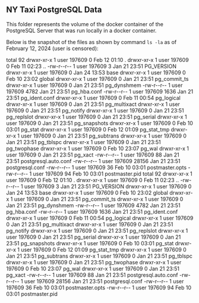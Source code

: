 ## NY Taxi PostgreSQL Data

This folder represents the volume of the docker container of the PostgreSQL Server that was run locally in a docker container. 

Below is the snapshot of the files as shown by command `ls -la` as of February 12, 2024 (user is censored):

total 92
drwxr-xr-x 1 user 197609     0 Feb 12 01:10 .
drwxr-xr-x 1 user 197609     0 Feb 11 02:23 ..
-rw-r--r-- 1 user 197609     3 Jan 21 23:51 PG_VERSION
drwxr-xr-x 1 user 197609     0 Jan 24 13:53 base
drwxr-xr-x 1 user 197609     0 Feb 10 23:02 global
drwxr-xr-x 1 user 197609     0 Jan 21 23:51 pg_commit_ts
drwxr-xr-x 1 user 197609     0 Jan 21 23:51 pg_dynshmem
-rw-r--r-- 1 user 197609  4782 Jan 21 23:51 pg_hba.conf
-rw-r--r-- 1 user 197609  1636 Jan 21 23:51 pg_ident.conf
drwxr-xr-x 1 user 197609     0 Feb 11 00:54 pg_logical
drwxr-xr-x 1 user 197609     0 Jan 21 23:51 pg_multixact
drwxr-xr-x 1 user 197609     0 Jan 21 23:51 pg_notify
drwxr-xr-x 1 user 197609     0 Jan 21 23:51 pg_replslot
drwxr-xr-x 1 user 197609     0 Jan 21 23:51 pg_serial
drwxr-xr-x 1 user 197609     0 Jan 21 23:51 pg_snapshots
drwxr-xr-x 1 user 197609     0 Feb 10 03:01 pg_stat
drwxr-xr-x 1 user 197609     0 Feb 12 01:09 pg_stat_tmp
drwxr-xr-x 1 user 197609     0 Jan 21 23:51 pg_subtrans
drwxr-xr-x 1 user 197609     0 Jan 21 23:51 pg_tblspc
drwxr-xr-x 1 user 197609     0 Jan 21 23:51 pg_twophase
drwxr-xr-x 1 user 197609     0 Feb 10 23:07 pg_wal
drwxr-xr-x 1 user 197609     0 Jan 21 23:51 pg_xact
-rw-r--r-- 1 user 197609    88 Jan 21 23:51 postgresql.auto.conf
-rw-r--r-- 1 user 197609 28156 Jan 21 23:51 postgresql.conf
-rw-r--r-- 1 user 197609    36 Feb 10 03:01 postmaster.opts
-rw-r--r-- 1 user 197609    94 Feb 10 03:01 postmaster.pid
total 92
drwxr-xr-x 1 user 197609     0 Feb 12 01:10 .
drwxr-xr-x 1 user 197609     0 Feb 11 02:23 ..
-rw-r--r-- 1 user 197609     3 Jan 21 23:51 PG_VERSION
drwxr-xr-x 1 user 197609     0 Jan 24 13:53 base
drwxr-xr-x 1 user 197609     0 Feb 10 23:02 global
drwxr-xr-x 1 user 197609     0 Jan 21 23:51 pg_commit_ts
drwxr-xr-x 1 user 197609     0 Jan 21 23:51 pg_dynshmem
-rw-r--r-- 1 user 197609  4782 Jan 21 23:51 pg_hba.conf
-rw-r--r-- 1 user 197609  1636 Jan 21 23:51 pg_ident.conf
drwxr-xr-x 1 user 197609     0 Feb 11 00:54 pg_logical
drwxr-xr-x 1 user 197609     0 Jan 21 23:51 pg_multixact
drwxr-xr-x 1 user 197609     0 Jan 21 23:51 pg_notify
drwxr-xr-x 1 user 197609     0 Jan 21 23:51 pg_replslot
drwxr-xr-x 1 user 197609     0 Jan 21 23:51 pg_serial
drwxr-xr-x 1 user 197609     0 Jan 21 23:51 pg_snapshots
drwxr-xr-x 1 user 197609     0 Feb 10 03:01 pg_stat
drwxr-xr-x 1 user 197609     0 Feb 12 01:09 pg_stat_tmp
drwxr-xr-x 1 user 197609     0 Jan 21 23:51 pg_subtrans
drwxr-xr-x 1 user 197609     0 Jan 21 23:51 pg_tblspc
drwxr-xr-x 1 user 197609     0 Jan 21 23:51 pg_twophase
drwxr-xr-x 1 user 197609     0 Feb 10 23:07 pg_wal
drwxr-xr-x 1 user 197609     0 Jan 21 23:51 pg_xact
-rw-r--r-- 1 user 197609    88 Jan 21 23:51 postgresql.auto.conf
-rw-r--r-- 1 user 197609 28156 Jan 21 23:51 postgresql.conf
-rw-r--r-- 1 user 197609    36 Feb 10 03:01 postmaster.opts
-rw-r--r-- 1 user 197609    94 Feb 10 03:01 postmaster.pid

